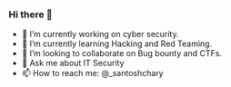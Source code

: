 ### Hi there 👋

- 🔭 I’m currently working on cyber security.
- 🌱 I’m currently learning Hacking and Red Teaming.
- 👯 I’m looking to collaborate on Bug bounty and CTFs.
- 💬 Ask me about IT Security
- 📫 How to reach me: @_santoshchary
